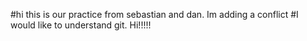 #hi this is our practice from sebastian and dan. Im adding a conflict
#I would like to understand git. Hi!!!!!
